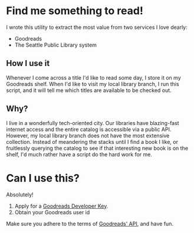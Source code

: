 # Find me something to read!
I wrote this utility to extract the most value from two services I love dearly:

- Goodreads
- The Seattle Public Library system

## How I use it
Whenever I come across a title I'd like to read some day, I store it on my
Goodreads shelf. When I'd like to visit my local library branch, I run this
script, and it will tell me which titles are available to be checked out.

## Why?
I live in a wonderfully tech-oriented city. Our libraries have blazing-fast
internet access and the entire catalog is accessible via a public API. However,
my local library branch does not have the most extensive collection. Instead of
meandering the stacks until I find a book I like, or fruitlessly querying the
catalog to see if that interesting new book is on the shelf, I'd much rather
have a script do the hard work for me.

# Can I use this?
Absolutely!

1. Apply for a [Goodreads Developer Key][goodreads-api].
2. Obtain your Goodreads user id

Make sure you adhere to the terms of [Goodreads' API][goodreads-api-terms], and
have fun.


[goodreads-api]: https://www.goodreads.com/api
[goodreads-api-terms]: https://www.goodreads.com/api/terms
